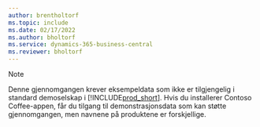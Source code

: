 ```yaml
---
author: brentholtorf
ms.topic: include
ms.date: 02/17/2022
ms.author: bholtorf
ms.service: dynamics-365-business-central
ms.reviewer: bholtorf
---
```

> [!NOTE]
> Denne gjennomgangen krever eksempeldata som ikke er tilgjengelig i standard demoselskap i [!INCLUDE[prod_short](prod_short.md)]. Hvis du installerer Contoso Coffee-appen, får du tilgang til demonstrasjonsdata som kan støtte gjennomgangen, men navnene på produktene er forskjellige.<!--For more information, see [To create a company with complete sample data in a sandbox](../admin-sandbox-environments.md#to-create-a-company-with-complete-sample-data-in-a-sandbox).  
 -->
